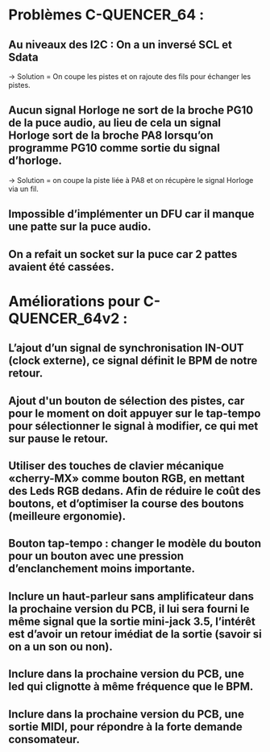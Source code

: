 # Problèmes C-QUENCER_64 :
## Au niveaux des I2C : On a un inversé SCL et Sdata
-> Solution = On coupe les pistes et on rajoute des fils pour échanger les pistes.
## Aucun signal Horloge ne sort de la broche PG10 de la puce audio, au lieu de cela un signal Horloge sort de la broche PA8 lorsqu’on programme PG10 comme sortie du signal d’horloge.
-> Solution = on coupe la piste liée à PA8 et on récupère le signal Horloge via un fil.
## Impossible d’implémenter un DFU car il manque une patte sur la puce audio.
## On a refait un socket sur la puce car 2 pattes avaient été cassées.


# Améliorations pour C-QUENCER_64v2 :
## L’ajout d’un signal de synchronisation IN-OUT (clock externe), ce signal définit le BPM de notre retour.
## Ajout d'un bouton de sélection des pistes, car pour le moment on doit appuyer sur le tap-tempo pour sélectionner le signal à modifier, ce qui met sur pause le retour.
## Utiliser des touches de clavier mécanique «cherry-MX» comme bouton RGB, en mettant des Leds RGB dedans. Afin de réduire le coût des boutons, et d’optimiser la course des boutons (meilleure ergonomie).
## Bouton tap-tempo : changer le modèle du bouton pour un bouton avec une pression d’enclanchement moins importante.
## Inclure un haut-parleur sans amplificateur dans la prochaine version du PCB, il lui sera fourni le même signal que la sortie mini-jack 3.5, l’intérêt est d’avoir un retour imédiat de la sortie (savoir si on a un son ou non).
## Inclure dans la prochaine version du PCB, une led qui clignotte à même fréquence que le BPM.
## Inclure dans la prochaine version du PCB, une sortie MIDI, pour répondre à la forte demande consomateur.


